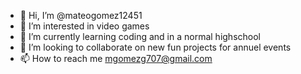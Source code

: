 - 👋 Hi, I’m @mateogomez12451
- 👀 I’m interested in video games
- 🌱 I’m currently learning coding and in a normal highschool
- 💞️ I’m looking to collaborate on new fun projects for annuel events
- 📫 How to reach me mgomezg707@gmail.com

<!---
mateogomez12451/mateogomez12451 is a ✨ special ✨ repository because its `README.md` (this file) appears on your GitHub profile.
You can click the Preview link to take a look at your changes.
--->
